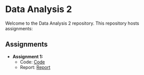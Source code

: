 # Data Analysis 2
Welcome to the Data Analysis 2 repository. This repository hosts assignments:

## Assignments

- **Assignment 1:**
  - Code: [Code]([https://github.com/Alejandra-savagebriz/Term-Project-1/blob/main/TP1_SQL_Code.sql](https://github.com/Alejandra-savagebriz/DA2/blob/main/DA2_Assignment1.ipynb)https://github.com/Alejandra-savagebriz/DA2/blob/main/DA2_Assignment1.ipynb])
  - Report: [Report]([https://github.com/Alejandra-savagebriz/DA2/blob/main/Assignment%201%20Alejandra%20Savage.pdf])
